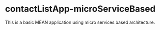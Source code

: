 # contactListApp-microServiceBased
This is a basic MEAN application using micro services based architecture.
